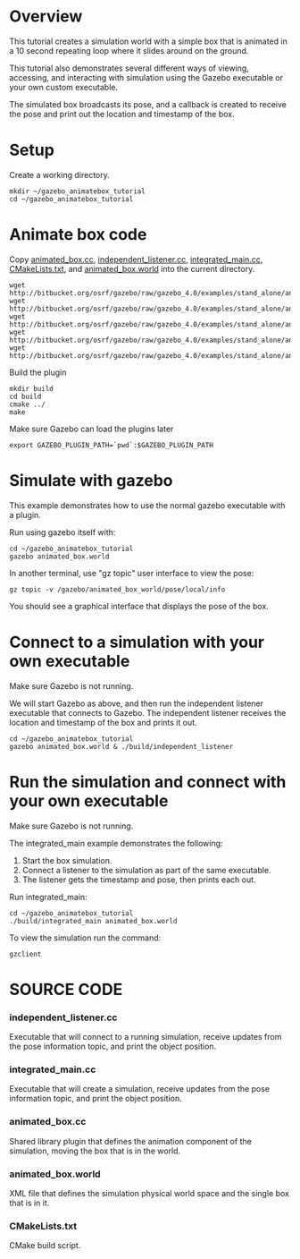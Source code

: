 # Overview

This tutorial creates a simulation world with a simple box that is animated
in a 10 second repeating loop where it slides around on the ground.

This tutorial also demonstrates several different ways of viewing,
accessing, and interacting with simulation using the Gazebo executable
or your own custom executable.

The simulated box broadcasts its pose,
and a callback is created to receive the pose
and print out the location and timestamp of the box.

# Setup

Create a working directory.

~~~
mkdir ~/gazebo_animatebox_tutorial
cd ~/gazebo_animatebox_tutorial
~~~

# Animate box code

Copy [animated_box.cc](https://bitbucket.org/osrf/gazebo/src/gazebo_4.0/examples/stand_alone/animated_box/animated_box.cc), [independent_listener.cc](https://bitbucket.org/osrf/gazebo/src/gazebo_4.0/examples/stand_alone/animated_box/independent_listener.cc), [integrated_main.cc](https://bitbucket.org/osrf/gazebo/src/gazebo_4.0/examples/stand_alone/animated_box/integrated_main.cc), [CMakeLists.txt](https://bitbucket.org/osrf/gazebo/src/gazebo_4.0/examples/stand_alone/animated_box/CMakeLists.txt), and [animated_box.world](https://bitbucket.org/osrf/gazebo/src/gazebo_4.0/examples/stand_alone/animated_box/animated_box.world) into the current directory.

~~~
wget http://bitbucket.org/osrf/gazebo/raw/gazebo_4.0/examples/stand_alone/animated_box/animated_box.cc
wget http://bitbucket.org/osrf/gazebo/raw/gazebo_4.0/examples/stand_alone/animated_box/independent_listener.cc
wget http://bitbucket.org/osrf/gazebo/raw/gazebo_4.0/examples/stand_alone/animated_box/integrated_main.cc
wget http://bitbucket.org/osrf/gazebo/raw/gazebo_4.0/examples/stand_alone/animated_box/CMakeLists.txt
wget http://bitbucket.org/osrf/gazebo/raw/gazebo_4.0/examples/stand_alone/animated_box/animated_box.world
~~~

Build the plugin

~~~
mkdir build
cd build
cmake ../
make
~~~

Make sure Gazebo can load the plugins later

~~~
export GAZEBO_PLUGIN_PATH=`pwd`:$GAZEBO_PLUGIN_PATH
~~~

# Simulate with gazebo

This example demonstrates how to use the normal
gazebo executable with a plugin.

Run using gazebo itself with:

~~~
cd ~/gazebo_animatebox_tutorial
gazebo animated_box.world
~~~

In another terminal, use "gz topic" user interface to view the pose:

~~~
gz topic -v /gazebo/animated_box_world/pose/local/info
~~~

You should see a graphical interface that displays the pose of the box.

# Connect to a simulation with your own executable

Make sure Gazebo is not running.

We will start Gazebo as above, and then run the independent listener
executable that connects to Gazebo. The independent listener receives
the location and timestamp of the box and prints it out.

~~~
cd ~/gazebo_animatebox_tutorial
gazebo animated_box.world & ./build/independent_listener
~~~

# Run the simulation and connect with your own executable

Make sure Gazebo is not running.

The integrated_main example demonstrates the following:

1. Start the box simulation.
2. Connect a listener to the simulation as part of the same executable.
3. The listener gets the timestamp and pose, then prints each out.

Run integrated_main:

~~~
cd ~/gazebo_animatebox_tutorial
./build/integrated_main animated_box.world
~~~

To view the simulation run the command:

~~~
gzclient
~~~

# SOURCE CODE

### independent_listener.cc

  Executable that will connect to a running simulation, receive updates from the pose information topic, and print the object position.

### integrated_main.cc

  Executable that will create a simulation, receive updates from the pose information topic, and print the object position.

### animated_box.cc

  Shared library plugin that defines the animation component of the simulation, moving the box that is in the world.

### animated_box.world

  XML file that defines the simulation physical world space and the single box that is in it.

### CMakeLists.txt

  CMake build script.
